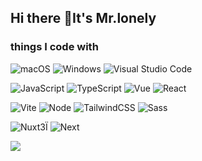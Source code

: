 ## Hi there 👋It's Mr.lonely

<!--
**mameikagou/mameikagou** is a ✨ _special_ ✨ repository because its `README.md` (this file) appears on your GitHub profile.

Here are some ideas to get you started:

- 🔭 I’m currently working on ...
- 🌱 I’m currently learning ...
- 👯 I’m looking to collaborate on ...
- 🤔 I’m looking for help with ...
- 💬 Ask me about ...
- 📫 How to reach me: ...
- 😄 Pronouns: ...
- ⚡ Fun fact: ...
-->

### things I code with

<p>
  <img alt="macOS" src="https://img.shields.io/badge/-macOS-333?style=flat-square&logo=apple&logoColor=white" />
  <img alt="Windows" src="https://img.shields.io/badge/-Windows-0078D6?style=flat-square&logo=windows&logoColor=white" />
  <img alt="Visual Studio Code" src="https://img.shields.io/badge/-Visual_Studio_Code-007ACC?style=flat-square&logo=visual-studio-code&logoColor=white" />
</p>

<p>
  <img alt="JavaScript" src="https://img.shields.io/badge/-JavaScript-f7e018?style=flat-square&logo=javascript&logoColor=white" />
  <img alt="TypeScript" src="https://img.shields.io/badge/-TypeScript-007acc?style=flat-square&logo=typescript&logoColor=white" />
  <img alt="Vue" src="https://img.shields.io/badge/-Vue-4fc08d?style=flat-square&logo=vue.js&logoColor=ffffff" />
  <img alt="React" src="https://img.shields.io/badge/-React-61dafb?style=flat-square&logo=react&logoColor=ffffff" />
</p>

<p>
  <img alt="Vite" src="https://img.shields.io/badge/-Vite-%23646CFF?style=flat-square&logo=vite&logoColor=ffffff" />
  <img alt="Node" src="https://img.shields.io/badge/-Node.js-43853d?style=flat-square&logo=node.js&logoColor=ffffff" />
  <img alt="TailwindCSS" src="https://img.shields.io/badge/-tailwindcss-50B3D0?style=flat-square&logo=tailwindcss&logoColor=white" />
  <img alt="Sass" src="https://img.shields.io/badge/-Sass-CC6699?style=flat-square&logo=sass&logoColor=white" />
</p>

<p>
  <img alt="Nuxt3" src="https://img.shields.io/badge/-Nuxt3-4fc08d?style=flat-square&logo=nuxt.js&logoColor=ffffff" />Ï
  <img alt="Next" src="https://img.shields.io/badge/-Next-000?style=flat-square&logo=next.js&logoColor=ffffff" />
</p>


<picture>
  <source
    srcset="https://github-readme-stats.vercel.app/api/top-langs/?username=mameikagou&langs_count=10&layout=donut-vertical"
  />
  <img src="https://github-readme-stats.vercel.app/api/top-langs/?username=mameikagou&langs_count=10&layout=donut-vertical"/>
  </picture>
<!-- <picture>
  <source
    srcset="https://github-readme-stats.vercel.app/api/wakatime?username=mameikagou"
  />
  <img src="https://github-readme-stats.vercel.app/api/wakatime?username=mameikagou"/>
  
</picture>
 -->
